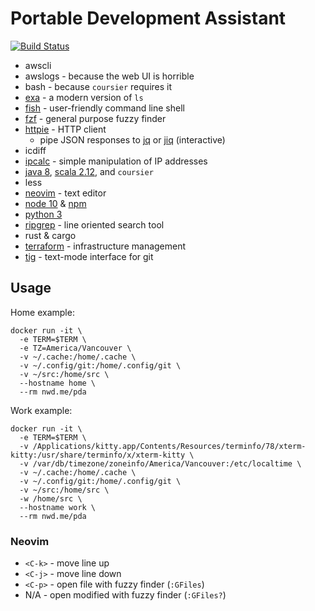 # Portable Development Assistant

[![Build Status](https://drone.nwd.me/api/badges/dowdell/pda/status.svg)](https://drone.nwd.me/dowdell/pda)

  - awscli
  - awslogs - because the web UI is horrible
  - bash - because `coursier` requires it
  - [exa][exa] - a modern version of `ls`
  - [fish][fish] - user-friendly command line shell
  - [fzf][fzf] - general purpose fuzzy finder
  - [httpie][http] - HTTP client
    - pipe JSON responses to [jq][jq] or [jiq][jiq] (interactive)
  - icdiff
  - [ipcalc][calc] - simple manipulation of IP addresses
  - [java 8][jdk8], [scala 2.12][scala], and `coursier`
  - less
  - [neovim][nvim] - text editor
  - [node 10][node] & [npm][npm]
  - [python 3][py3]
  - [ripgrep][rg] - line oriented search tool
  - rust & cargo
  - [terraform][terra] - infrastructure management
  - [tig][tig] - text-mode interface for git

[calc]:  https://linux.die.net/man/1/ipcalc
[exa]:   https://the.exa.website/
[fish]:  https://fishshell.com/docs/current/tutorial.html
[fzf]:   https://github.com/junegunn/fzf#-
[http]:   https://httpie.org/doc#usage
[jdk8]:  https://openjdk.java.net/projects/jdk8/
[jiq]:   https://github.com/fiatjaf/jiq
[jq]:    https://stedolan.github.io/jq/manual/
[node]:  https://nodejs.org/dist/latest-v10.x/docs/api/
[npm]:   https://docs.npmjs.com/cli-documentation/
[py3]:   https://docs.python.org/3/library/
[nvim]:  https://neovim.io/doc/user/
[rg]:    https://github.com/BurntSushi/ripgrep/blob/master/GUIDE.md#user-guide
[scala]: https://www.scala-lang.org/api/2.12.8/
[terra]: https://www.terraform.io/docs/cli-index.html
[tig]:   https://jonas.github.io/tig/

## Usage

Home example:
```
docker run -it \
  -e TERM=$TERM \
  -e TZ=America/Vancouver \
  -v ~/.cache:/home/.cache \
  -v ~/.config/git:/home/.config/git \
  -v ~/src:/home/src \
  --hostname home \
  --rm nwd.me/pda
```

Work example:
```
docker run -it \
  -e TERM=$TERM \
  -v /Applications/kitty.app/Contents/Resources/terminfo/78/xterm-kitty:/usr/share/terminfo/x/xterm-kitty \
  -v /var/db/timezone/zoneinfo/America/Vancouver:/etc/localtime \
  -v ~/.cache:/home/.cache \
  -v ~/.config/git:/home/.config/git \
  -v ~/src:/home/src \
  -w /home/src \
  --hostname work \
  --rm nwd.me/pda
```

### Neovim

  - `<C-k>` - move line up
  - `<C-j>` - move line down
  - `<C-p>` - open file with fuzzy finder (`:GFiles`)
  - N/A - open modified with fuzzy finder (`:GFiles?`)
